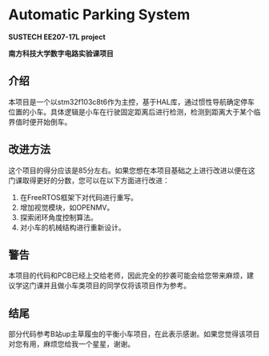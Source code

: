 # Automatic Parking System

**SUSTECH EE207-17L project**

**南方科技大学数字电路实验课项目**

## 介绍
本项目是一个以stm32f103c8t6作为主控，基于HAL库，通过惯性导航确定停车位置的小车。具体逻辑是小车在行驶固定距离后进行检测，检测到距离大于某个临界值时便开始倒车。

## 改进方法
这个项目的得分应该是85分左右。如果您想在本项目基础之上进行改进以便在这门课取得更好的分数，您可以在以下方面进行改进：
1. 在FreeRTOS框架下对代码进行重写。
2. 增加视觉模块，如OPENMV。
3. 探索闭环角度控制算法。
4. 对小车的机械结构进行重新设计。

## 警告
本项目的代码和PCB已经上交给老师，因此完全的抄袭可能会给您带来麻烦，建议学这门课并且做小车类项目的同学仅将该项目作为参考。

## 结尾
部分代码参考B站up主草履虫的平衡小车项目，在此表示感谢。如果您觉得该项目对您有用，麻烦您给我一个星星，谢谢。


